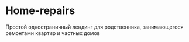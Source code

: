 # Home-repairs
Простой одностраничный лендинг для родственника, занимающегося ремонтами квартир и частных домов
